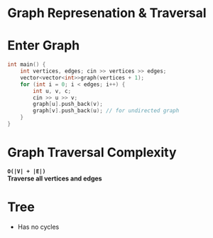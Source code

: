 # Graph Represenation & Traversal

# Enter Graph
```cpp
int main() {
    int vertices, edges; cin >> vertices >> edges;
    vector<vector<int>>graph(vertices + 1);
    for (int i = 0; i < edges; i++) {
        int u, v, c;
        cin >> u >> v;
        graph[u].push_back(v);
        graph[v].push_back(u); // for undirected graph
    }
}
```

# Graph Traversal Complexity
**`O(|V| + |E|)`** <br>
**Traverse all vertices and edges**
  
# Tree 
- Has no cycles
